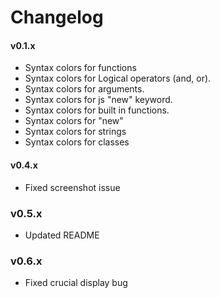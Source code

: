 # Changelog



#### v0.1.x

  - Syntax colors for functions
  - Syntax colors for Logical operators (and, or).
  - Syntax colors for arguments.
  - Syntax colors for js "new" keyword.
  - Syntax colors for built in functions.
  - Syntax colors for "new"
  - Syntax colors for strings
  - Syntax colors for classes


#### v0.4.x

  - Fixed screenshot issue

### v0.5.x

  - Updated README

### v0.6.x

  - Fixed crucial display bug